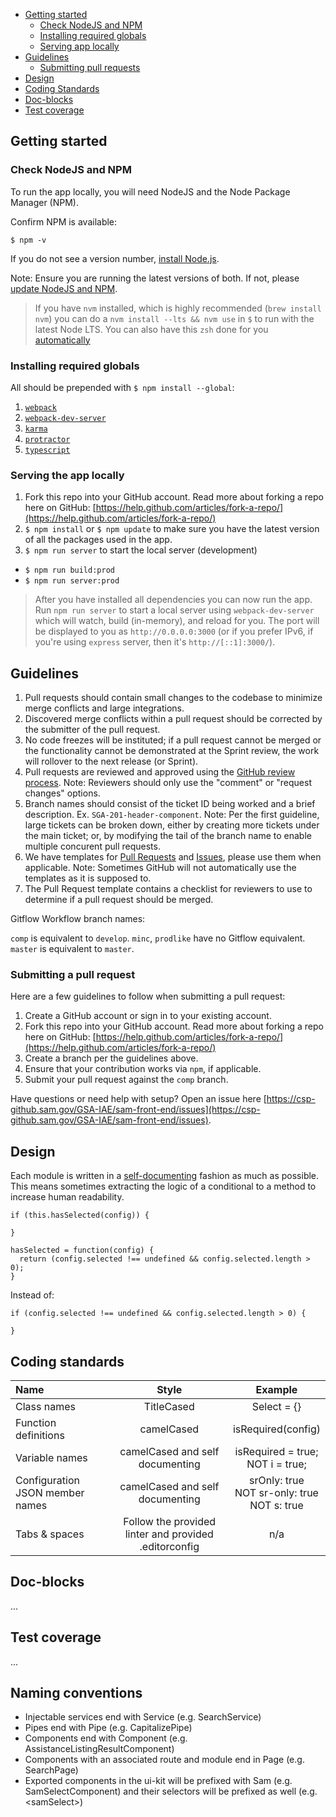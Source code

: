<ul>
  <li>
    <a href="#getting-started">Getting started</a>
    <ul>
      <li><a href="#check-node">Check NodeJS and NPM</a></li>
      <li><a href="#installing-globals">Installing required globals</a></li>
      <li><a href="#serving-locally">Serving app locally</a></li>
    </ul>
  </li>
  <li>
    <a href="#guidelines">Guidelines</a>
    <ul>
      <li><a href="#submitting-prs">Submitting pull requests</a></li>
    </ul>
  </li>
  <li><a href="#design">Design</a></li>
  <li><a href="#coding-standards">Coding Standards</a></li>
  <li><a href="#doc-blocks">Doc-blocks</a></li>
  <li><a href="#test-coverage">Test coverage</a></li>
</ul>

<h2 id="getting-started">Getting started</h2>

<h3 id="check-node">Check NodeJS and NPM</h3>

To run the app locally, you will need NodeJS and the Node Package Manager (NPM).

Confirm NPM is available:

`$ npm -v`

If you do not see a version number, [install Node.js](https://nodejs.org/en/download/).

Note: Ensure you are running the latest versions of both. If not, please [update NodeJS and NPM](https://docs.npmjs.com/getting-started/installing-node).

> If you have `nvm` installed, which is highly recommended (`brew install nvm`) you can do a `nvm install --lts && nvm use` in `$` to run with the latest Node LTS. You can also have this `zsh` done for you [automatically](https://github.com/creationix/nvm#calling-nvm-use-automatically-in-a-directory-with-a-nvmrc-file) 

<h3 id="installing-globals">Installing required globals</h3>

All should be prepended with `$ npm install --global`:

1. [`webpack`](https://www.npmjs.com/package/webpack)
1. [`webpack-dev-server`](https://www.npmjs.com/package/webpack-dev-server)
1. [`karma`](https://www.npmjs.com/package/karma)
1. [`protractor`](https://www.npmjs.com/package/protractor)
1. [`typescript`](https://www.npmjs.com/package/typescript)

<h3 id="serving-locally">Serving the app locally</h3>

1. Fork this repo into your GitHub account. Read more about forking a repo here on GitHub:
[https://help.github.com/articles/fork-a-repo/](https://help.github.com/articles/fork-a-repo/)
1. `$ npm install` or `$ npm update` to make sure you have the latest version of all the packages used in the app.
1. `$ npm run server` to start the local server (development)
  - `$ npm run build:prod`
  - `$ npm run server:prod`

> After you have installed all dependencies you can now run the app. Run `npm run server` to start a local server using `webpack-dev-server` which will watch, build (in-memory), and reload for you. The port will be displayed to you as `http://0.0.0.0:3000` (or if you prefer IPv6, if you're using `express` server, then it's `http://[::1]:3000/`).

<h2 id="guidelines">Guidelines</h2>

1. Pull requests should contain small changes to the codebase to minimize merge conflicts and large integrations.
1. Discovered merge conflicts within a pull request should be corrected by the submitter of the pull request.
1. No code freezes will be instituted; if a pull request cannot be merged or the functionality cannot be demonstrated at the Sprint review, the work will rollover to the next release (or Sprint).
1. Pull requests are reviewed and approved using the [GitHub review process](https://help.github.com/articles/about-pull-request-reviews/). Note: Reviewers should only use the "comment" or "request changes" options.
1. Branch names should consist of the ticket ID being worked and a brief description. Ex. `SGA-201-header-component`. Note: Per the first guideline, large tickets can be broken down, either by creating more tickets under the main ticket; or, by modifying the tail of the branch name to enable multiple concurent pull requests.
1. We have templates for [Pull Requests](https://csp-github.sam.gov/GSA-IAE/sam-front-end/blob/comp/.github/PULL_REQUEST_TEMPLATE.md) and [Issues](https://csp-github.sam.gov/GSA-IAE/sam-front-end/blob/comp/.github/ISSUE_TEMPLATE.md), please use them when applicable. Note: Sometimes GitHub will not automatically use the templates as it is supposed to.
1. The Pull Request template contains a checklist for reviewers to use to determine if a pull request should be merged.

Gitflow Workflow branch names:

`comp` is equivalent to `develop`.
`minc`, `prodlike` have no Gitflow equivalent.
`master` is equivalent to `master`. 

<h3 id="submitting-prs">Submitting a pull request</h3>

Here are a few guidelines to follow when submitting a pull request:

1. Create a GitHub account or sign in to your existing account.
1. Fork this repo into your GitHub account. Read more about forking a repo here on GitHub:
[https://help.github.com/articles/fork-a-repo/](https://help.github.com/articles/fork-a-repo/)
1. Create a branch per the guidelines above.
1. Ensure that your contribution works via `npm`, if applicable.
1. Submit your pull request against the `comp` branch.

Have questions or need help with setup? Open an issue here [https://csp-github.sam.gov/GSA-IAE/sam-front-end/issues](https://csp-github.sam.gov/GSA-IAE/sam-front-end/issues).

<h2 id="design">Design</h2>

Each module is written in a [self-documenting](https://en.wikipedia.org/wiki/Self-documenting_code) fashion as much as possible. This means sometimes extracting the logic of a conditional to a method to increase human readability.


```
if (this.hasSelected(config)) {
  
}

hasSelected = function(config) {
  return (config.selected !== undefined && config.selected.length > 0);
}
```

Instead of:

```
if (config.selected !== undefined && config.selected.length > 0) {
  
}
```

<h2 id="coding-standards">Coding standards</h2>

|Name                |Style                          |Example           |
|:-------------------|:-----------------------------:|:----------------:|
|Class names         |TitleCased                     |Select = {}       |
|Function definitions|camelCased                     |isRequired(config)|
|Variable names      |camelCased and self documenting|isRequired = true; <br> NOT i = true;|
|Configuration JSON member names|camelCased and self documenting|srOnly: true <br> NOT sr-only: true <br> NOT s: true|
|Tabs & spaces       |Follow the provided linter and provided .editorconfig|n/a |

<h2 id="doc-blocks">Doc-blocks</h2>

...

<h2 id="test-coverage">Test coverage</h2>

...

## Naming conventions

- Injectable services end with Service (e.g. SearchService)
- Pipes end with Pipe (e.g. CapitalizePipe)
- Components end with Component (e.g. AssistanceListingResultComponent)
- Components with an associated route and module end in Page (e.g. SearchPage)
- Exported components in the ui-kit will be prefixed with Sam (e.g. SamSelectComponent) and their selectors will be prefixed as well (e.g. \<samSelect>)